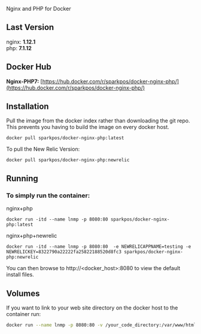 Nginx and PHP for Docker

## Last Version
nginx: **1.12.1**   
php:   **7.1.12**

## Docker Hub   
**Nginx-PHP7:** [https://hub.docker.com/r/sparkpos/docker-nginx-php/](https://hub.docker.com/r/sparkpos/docker-nginx-php/)   
   
## Installation
Pull the image from the docker index rather than downloading the git repo. This prevents you having to build the image on every docker host.

```
docker pull sparkpos/docker-nginx-php:latest
```

To pull the New Relic Version:   
```
docker pull sparkpos/docker-nginx-php:newrelic
```

## Running
### To simply run the container:


nginx+php

```
docker run -itd --name lnmp -p 8080:80 sparkpos/docker-nginx-php:latest
```

nginx+php+newrelic

```
docker run -itd --name lnmp -p 8080:80  -e NEWRELICAPPNAME=testing -e NEWRELICKEY=8322790a22222fa25822188520d8fc3 sparkpos/docker-nginx-php:newrelic

```
You can then browse to http://\<docker_host\>:8080 to view the default install files.



## Volumes
If you want to link to your web site directory on the docker host to the container run:
```sh
docker run --name lnmp -p 8080:80 -v /your_code_directory:/var/www/html -d sparkpos/docker-nginx-php:latest
```

